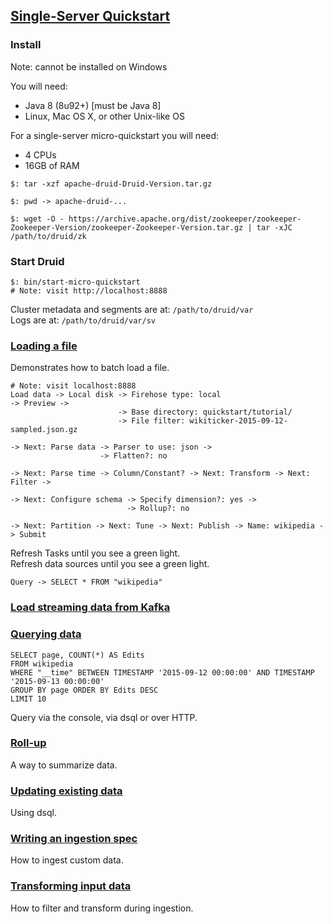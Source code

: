 ## [Single-Server Quickstart](https://druid.apache.org/docs/latest/tutorials/index.html)

### Install

Note: cannot be installed on Windows

You will need:  
* Java 8 (8u92+) [must be Java 8]  
* Linux, Mac OS X, or other Unix-like OS


For a single-server micro-quickstart you will need:  
* 4 CPUs  
* 16GB of RAM  

```
$: tar -xzf apache-druid-Druid-Version.tar.gz

$: pwd -> apache-druid-...

$: wget -O - https://archive.apache.org/dist/zookeeper/zookeeper-Zookeeper-Version/zookeeper-Zookeeper-Version.tar.gz | tar -xJC /path/to/druid/zk
```

### Start Druid

```
$: bin/start-micro-quickstart
# Note: visit http://localhost:8888  
```

Cluster metadata and segments are at: `/path/to/druid/var`  
Logs are at: `/path/to/druid/var/sv`

### [Loading a file](https://druid.apache.org/docs/latest/tutorials/tutorial-batch.html)

Demonstrates how to batch load a file.  

```
# Note: visit localhost:8888  
Load data -> Local disk -> Firehose type: local                               -> Preview ->
                        -> Base directory: quickstart/tutorial/
                        -> File filter: wikiticker-2015-09-12-sampled.json.gz

-> Next: Parse data -> Parser to use: json ->
                    -> Flatten?: no

-> Next: Parse time -> Column/Constant? -> Next: Transform -> Next: Filter ->

-> Next: Configure schema -> Specify dimension?: yes ->
                          -> Rollup?: no

-> Next: Partition -> Next: Tune -> Next: Publish -> Name: wikipedia -> Submit
```
Refresh Tasks until you see a green light.  
Refresh data sources until you see a green light.  

```
Query -> SELECT * FROM "wikipedia"
```

### [Load streaming data from Kafka](https://druid.apache.org/docs/latest/tutorials/tutorial-kafka.html)

### [Querying data](https://druid.apache.org/docs/latest/tutorials/tutorial-query.html)

```
SELECT page, COUNT(*) AS Edits
FROM wikipedia
WHERE "__time" BETWEEN TIMESTAMP '2015-09-12 00:00:00' AND TIMESTAMP '2015-09-13 00:00:00'
GROUP BY page ORDER BY Edits DESC
LIMIT 10
```
Query via the console, via dsql or over HTTP.  

### [Roll-up](https://druid.apache.org/docs/latest/tutorials/tutorial-rollup.html)

A way to summarize data.  

### [Updating existing data](https://druid.apache.org/docs/latest/tutorials/tutorial-update-data.html)

Using dsql.  

### [Writing an ingestion spec](https://druid.apache.org/docs/latest/tutorials/tutorial-ingestion-spec.html)

How to ingest custom data.  

### [Transforming input data](https://druid.apache.org/docs/latest/tutorials/tutorial-transform-spec.html)

How to filter and transform during ingestion.  
